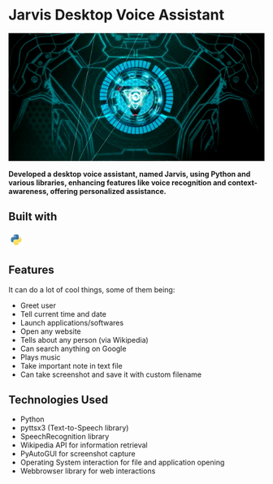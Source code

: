# Jarvis Desktop Voice Assistant
<p align="center">
  <img src="https://github.com/Anshika-03/Jarvis/blob/main/images.png" alt="Jarvis Image">
</p>

**Developed a desktop voice assistant, named Jarvis, using Python and various libraries, enhancing features like voice recognition and context-awareness, offering
 personalized assistance.**

## Built with

<code><img height="30" src="https://raw.githubusercontent.com/github/explore/80688e429a7d4ef2fca1e82350fe8e3517d3494d/topics/python/python.png"></code>

## Features

It can do a lot of cool things, some of them being:

- Greet user
- Tell current time and date
- Launch applications/softwares 
- Open any website
- Tells about any person (via Wikipedia)
- Can search anything on Google 
- Plays music
- Take important note in text file
- Can take screenshot and save it with custom filename
  
## Technologies Used


- Python
- pyttsx3 (Text-to-Speech library)
- SpeechRecognition library
- Wikipedia API for information retrieval
- PyAutoGUI for screenshot capture
- Operating System interaction for file and application opening
- Webbrowser library for web interactions

